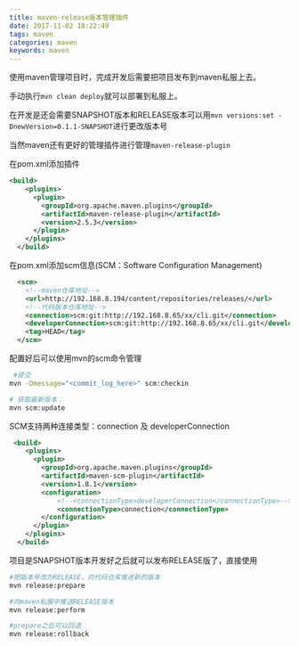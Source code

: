 ```yaml
---
title: maven-release版本管理插件
date: 2017-11-02 18:22:49
tags: maven
categories: maven
keywords: maven
---
```

使用maven管理项目时，完成开发后需要把项目发布到maven私服上去。

手动执行`mvn clean deploy`就可以部署到私服上。

在开发是还会需要SNAPSHOT版本和RELEASE版本可以用`mvn versions:set -DnewVersion=0.1.1-SNAPSHOT`进行更改版本号

当然maven还有更好的管理插件进行管理`maven-release-plugin`

<!--more-->

在pom.xml添加插件
```xml
<build>
    <plugins>
      <plugin>
        <groupId>org.apache.maven.plugins</groupId>
        <artifactId>maven-release-plugin</artifactId>
        <version>2.5.3</version>
      </plugin>
    </plugins>
  </build>
```
在pom.xml添加scm信息(SCM：Software Configuration Management)
```xml
  <scm>
    <!--maven仓库地址-->
    <url>http://192.168.8.194/content/repositories/releases/</url>
    <!--代码版本仓库地址-->
    <connection>scm:git:http://192.168.8.65/xx/cli.git</connection>
    <developerConnection>scm:git:http://192.168.8.65/xx/cli.git</developerConnection>
    <tag>HEAD</tag>
  </scm>
```
配置好后可以使用mvn的scm命令管理

```bash
 #提交
mvn -Dmessage="<commit_log_here>" scm:checkin

# 获取最新版本：
mvn scm:update
```

SCM支持两种连接类型：connection 及 developerConnection

```xml
 <build>
    <plugins>
      <plugin>
        <groupId>org.apache.maven.plugins</groupId>
        <artifactId>maven-scm-plugin</artifactId>
        <version>1.8.1</version>
        <configuration>
            <!--<connectionType>developerConnection</connectionType>-->
            <connectionType>connection</connectionType>
        </configuration>
      </plugin>
    </plugins>
  </build>
```
项目是SNAPSHOT版本开发好之后就可以发布RELEASE版了，直接使用

```bash
#把版本号改为RELEASE，向代码仓库推送新的版本
mvn release:prepare

#向maven私服中推送RELEASE版本
mvn release:perform

#prepare之后可以回退
mvn release:rollback
```



